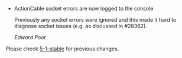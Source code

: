 *   ActionCable socket errors are now logged to the console

    Previously any socket errors were ignored and this made it hard to diagnose socket issues (e.g. as discussed in #28362).

    *Edward Poot*


Please check [5-1-stable](https://github.com/rails/rails/blob/5-1-stable/actioncable/CHANGELOG.md) for previous changes.
